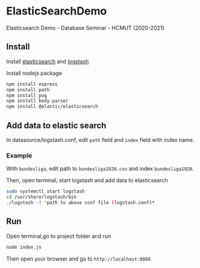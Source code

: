 # ElasticSearchDemo
Elasticsearch Demo - Database Seminar - HCMUT (2020-2021)

## Install
Install [elasticsearch](https://www.elastic.co/guide/en/elasticsearch/reference/current/install-elasticsearch.html) and [logstash](https://www.elastic.co/guide/en/logstash/current/installing-logstash.html)

Install nodejs package
```bash
npm install express
npm install path
npm install pug
npm install body-parser
npm install @elastic/elasticsearch
```

## Add data to elastic search

In datasource/logstash.conf, edit `path` field and `index` field with index name.
### Example
With `bundesliga`, edit path to `bundesliga1920.csv` and index `bundesliga1920`.

Then, open terminal, start logstash and add data to elasticsearch
```bash
sudo systemctl start logstash
cd /usr/share/logstash/bin
./logstash -f *path to above conf file (logstash.conf)*
```

## Run

Open terminal,go to project folder and run
```bash
node index.js
```
Then open your browser and go to `http://localhost:8888`
